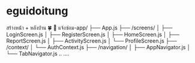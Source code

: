 # eguidoitung


สร้างหน้่า + หลังบ้่าน 🍀
📁 แจ้งซ่อม-app/
├── App.js
├── /screens/
│   ├── LoginScreen.js
│   ├── RegisterScreen.js
│   ├── HomeScreen.js
│   ├── ReportScreen.js
│   ├── ActivityScreen.js
│   └── ProfileScreen.js
├── /context/
│   └── AuthContext.js
├── /navigation/
│   ├── AppNavigator.js
│   └── TabNavigator.js
 ..
....
